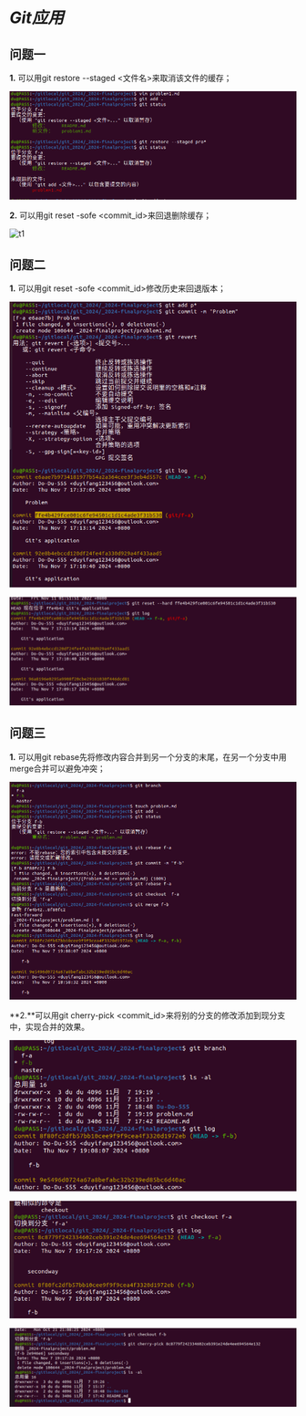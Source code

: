 # ***Git应用***
## **问题一**
**1.** 可以用git restore --staged <文件名>来取消该文件的缓存；

![t1](./picture/GIT问题一1.png)

**2.** 可以用git reset -sofe <commit_id>来回退删除缓存；

![t1](./picture/问题一2.png)

## **问题二**
**1.** 可以用git reset -sofe <commit_id>修改历史来回退版本；

![t1](./picture/问题二.png)

![t1](./picture/问题二2.png)


## **问题三**
**1.** 可以用git rebase先将修改内容合并到另一个分支的末尾，在另一个分支中用merge合并可以避免冲突；

![t1](./picture/问题三1.png)

**2.**可以用git cherry-pick <commit_id>来将别的分支的修改添加到现分支中，实现合并的效果。

![t1](./picture/问题三2-1.png)

![t1](./picture/问题三2-2.png)

![t1](./picture/问题三2-3.png)



